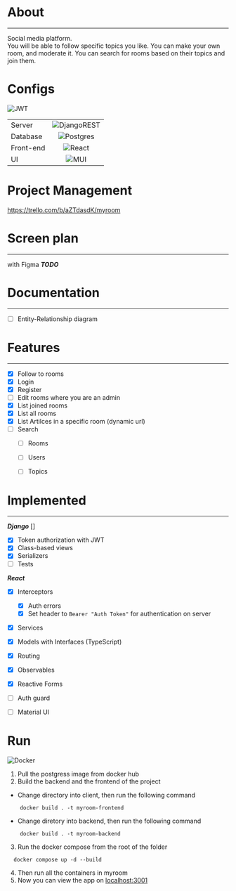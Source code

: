 # About
***

Social media platform.   
You will be able to follow specific topics you like. You can make your own room, and moderate it. You can search for rooms based on their topics and join them.


# Configs
![JWT](https://img.shields.io/badge/JWT-black?style=for-the-badge&logo=JSON%20web%20tokens)

|             |                                                                                                                                                                                                                         |
| :---        |:-----------------------------------------------------------------------------------------------------------------------------------------------------------------------------------------------------------------------:|
| Server      |                                       ![DjangoREST](https://img.shields.io/badge/DJANGO-REST-ff1709?style=for-the-badge&logo=django&logoColor=white&color=ff1709&labelColor=gray)                                       |
| Database    |                                                      ![Postgres](https://img.shields.io/badge/postgres-%23316192.svg?style=for-the-badge&logo=postgresql&logoColor=white)                                                       |
| Front-end   |                                                     ![React](https://img.shields.io/badge/react-%2320232a.svg?style=for-the-badge&logo=react&logoColor=%2361DAFB)                                                     |
| UI          |                                                                                                        ![MUI](https://img.shields.io/badge/MUI-%230081CB.svg?style=for-the-badge&logo=mui&logoColor=white)                                                                                                         |
# Project Management
https://trello.com/b/aZTdasdK/myroom

# Screen plan

***

with Figma
***TODO***

# Documentation

***

- [ ] Entity-Relationship diagram

# Features

***

- [x] Follow to rooms
- [x] Login
- [x] Register
- [ ] Edit rooms where you are an admin
- [x] List joined rooms
- [x] List all rooms
- [x] List Artilces in a specific room (dynamic url)
- [ ] Search 
    - [ ] Rooms
    - [ ] Users
    - [ ] Topics


# Implemented

***
***Django*** []
- [x] Token authorization with JWT
- [x] Class-based views
- [x] Serializers
- [ ] Tests

***React***
- [x] Interceptors
  - [x] Auth errors
  - [x] Set header to  ```Bearer "Auth Token"``` for authentication on server
- [x] Services
- [x] Models with Interfaces (TypeScript)
- [x] Routing
- [x] Observables
- [x] Reactive Forms
- [ ] Auth guard
- [ ] Material UI


# Run
![Docker](https://img.shields.io/badge/docker-%230db7ed.svg?style=for-the-badge&logo=docker&logoColor=white)
1. Pull the postgress image from docker hub 
2. Build the backend and the frontend of the project
- Change directory into client, then run the following command
```
    docker build . -t myroom-frontend 
```
- Change diretory into backend, then run the following command
```
    docker build . -t myroom-backend
```
3. Run the docker compose from the root of the folder
```
  docker compose up -d --build
```
4. Then run all the containers in myroom
5. Now you can view the app on [localhost:3001](http://localhost:3001)
